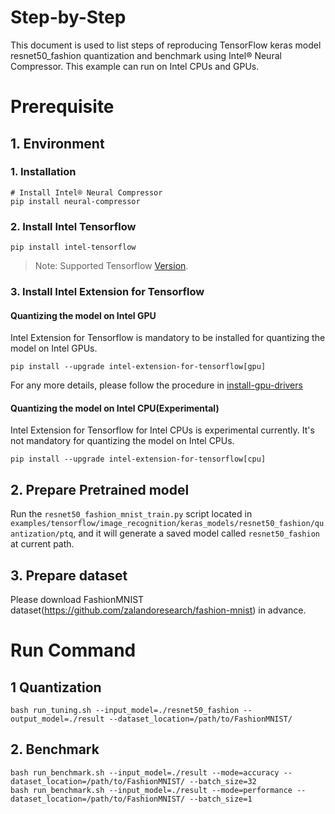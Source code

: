 Step-by-Step
============

This document is used to list steps of reproducing TensorFlow keras model resnet50_fashion quantization and benchmark using Intel® Neural Compressor.
This example can run on Intel CPUs and GPUs.


# Prerequisite

## 1. Environment

### 1. Installation
```shell
# Install Intel® Neural Compressor
pip install neural-compressor
```
### 2. Install Intel Tensorflow
```shell
pip install intel-tensorflow
```
> Note: Supported Tensorflow [Version](../../../../../../../README.md#supported-frameworks).

### 3. Install Intel Extension for Tensorflow
#### Quantizing the model on Intel GPU
Intel Extension for Tensorflow is mandatory to be installed for quantizing the model on Intel GPUs.

```shell
pip install --upgrade intel-extension-for-tensorflow[gpu]
```
For any more details, please follow the procedure in [install-gpu-drivers](https://github.com/intel-innersource/frameworks.ai.infrastructure.intel-extension-for-tensorflow.intel-extension-for-tensorflow/blob/master/docs/install/install_for_gpu.md#install-gpu-drivers)

#### Quantizing the model on Intel CPU(Experimental)
Intel Extension for Tensorflow for Intel CPUs is experimental currently. It's not mandatory for quantizing the model on Intel CPUs.

```shell
pip install --upgrade intel-extension-for-tensorflow[cpu]
```

## 2. Prepare Pretrained model

Run the `resnet50_fashion_mnist_train.py` script located in `examples/tensorflow/image_recognition/keras_models/resnet50_fashion/quantization/ptq`, and it will generate a saved model called `resnet50_fashion` at current path.

## 3. Prepare dataset

Please download FashionMNIST dataset(https://github.com/zalandoresearch/fashion-mnist) in advance.


# Run Command
## 1 Quantization
  ```shell
  bash run_tuning.sh --input_model=./resnet50_fashion --output_model=./result --dataset_location=/path/to/FashionMNIST/
  ```

## 2. Benchmark
  ```shell
  bash run_benchmark.sh --input_model=./result --mode=accuracy --dataset_location=/path/to/FashionMNIST/ --batch_size=32
  bash run_benchmark.sh --input_model=./result --mode=performance --dataset_location=/path/to/FashionMNIST/ --batch_size=1
  ```
